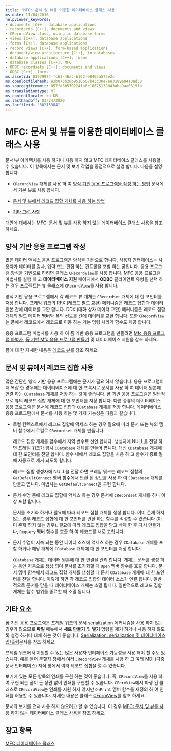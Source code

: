 ```yaml
---
title: 'MFC: 문서 및 뷰를 이용한 데이터베이스 클래스 사용'
ms.date: 11/04/2016
helpviewer_keywords:
- documents [C++], database applications
- recordsets [C++], documents and views
- CRecordView class, using in database forms
- views [C++], database applications
- forms [C++], database applications
- record views [C++], form-based applications
- document/view architecture [C++], in databases
- database applications [C++], forms
- database classes [C++], MFC
- ODBC recordsets [C++], documents and views
- ODBC [C++], forms
ms.assetid: 83979974-fc63-46ac-b162-e8403a572e2c
ms.openlocfilehash: e2b073b20b9518667b43c30e7ee3199a84a3ad38
ms.sourcegitcommit: 857fa6b530224fa6c18675138043aba9aa0619fb
ms.translationtype: MT
ms.contentlocale: ko-KR
ms.lasthandoff: 03/24/2020
ms.locfileid: "80213384"
---
```

# <a name="mfc-using-database-classes-with-documents-and-views"></a>MFC: 문서 및 뷰를 이용한 데이터베이스 클래스 사용

문서/뷰 아키텍처를 사용 하거나 사용 하지 않고 MFC 데이터베이스 클래스를 사용할 수 있습니다. 이 항목에서는 문서 및 보기 작업을 중점적으로 설명 합니다. 다음을 설명 합니다.

- `CRecordView` 개체를 사용 하 여 [양식 기반 응용 프로그램을 작성 하는 방법](#_core_writing_a_form.2d.based_application) 문서에서 기본 뷰로 사용 합니다.

- [문서 및 뷰에서 레코드 집합 개체를 사용 하는 방법](#_core_using_recordsets_in_documents_and_views)

- [기타 고려 사항](#_core_other_factors)

대안에 대해서는 [MFC: 문서 및 뷰를 사용 하지 않는 데이터베이스 클래스 사용](../data/mfc-using-database-classes-without-documents-and-views.md)을 참조 하세요.

##  <a name="writing-a-form-based-application"></a><a name="_core_writing_a_form.2d.based_application"></a>양식 기반 응용 프로그램 작성

많은 데이터 액세스 응용 프로그램은 양식을 기반으로 합니다. 사용자 인터페이스는 사용자가 데이터를 검사, 입력 또는 편집 하는 컨트롤을 포함 하는 폼입니다. 응용 프로그램 양식을 기반으로 하려면 클래스 `CRecordView`를 사용 합니다. MFC 응용 프로그램 마법사를 실행 하 고 **데이터베이스 지원** 페이지에서 **ODBC** 클라이언트 유형을 선택 하는 경우 프로젝트는 뷰 클래스에 `CRecordView`를 사용 합니다.

양식 기반 응용 프로그램에서 각 레코드 뷰 개체는 `CRecordset` 개체에 대 한 포인터를 저장 합니다. 프레임 워크의 RFX (레코드 필드 교환) 메커니즘은 레코드 집합과 데이터 원본 간에 데이터를 교환 합니다. DDX (대화 상자 데이터 교환) 메커니즘은 레코드 집합 개체의 필드 데이터 멤버와 폼의 컨트롤 간에 데이터를 교환 합니다. 또한 `CRecordView`는 폼에서 레코드에서 레코드로 이동 하는 기본 명령 처리기 함수도 제공 합니다.

응용 프로그램 마법사를 사용 하 여 폼 기반 응용 프로그램을 만들려면 [Mfc 응용 프로그램 마법사,](../mfc/reference/database-support-mfc-application-wizard.md) [폼 기반 Mfc 응용 프로그램 만들기](../mfc/reference/creating-a-forms-based-mfc-application.md) 및 데이터베이스 지원을 참조 하세요.

폼에 대 한 자세한 내용은 [레코드 뷰](../data/record-views-mfc-data-access.md)를 참조 하세요.

##  <a name="using-recordsets-in-documents-and-views"></a><a name="_core_using_recordsets_in_documents_and_views"></a>문서 및 뷰에서 레코드 집합 사용

많은 간단한 양식 기반 응용 프로그램에는 문서가 필요 하지 않습니다. 응용 프로그램이 더 복잡 한 경우에는 데이터베이스에 대 한 프록시로 문서를 사용 하 여 데이터 원본에 연결 하는 `CDatabase` 개체를 저장 하는 것이 좋습니다. 폼 기반 응용 프로그램은 일반적으로 뷰의 레코드 집합 개체에 대 한 포인터를 저장 합니다. 다른 종류의 데이터베이스 응용 프로그램은 문서에 레코드 집합과 `CDatabase` 개체를 저장 합니다. 데이터베이스 응용 프로그램에서 문서를 사용 하는 몇 가지 가능성은 다음과 같습니다.

- 로컬 컨텍스트에서 레코드 집합에 액세스 하는 경우 필요에 따라 문서 또는 뷰의 멤버 함수에서 로컬로 `CRecordset` 개체를 만듭니다.

   레코드 집합 개체를 함수에서 지역 변수로 선언 합니다. 생성자에 NULL을 전달 하면 프레임 워크가 임시 `CDatabase` 개체를 만들어 엽니다. 대신 `CDatabase` 개체에 대 한 포인터를 전달 합니다. 함수 내에서 레코드 집합을 사용 하 고 함수가 종료 될 때 자동으로 제거 되도록 합니다.

   레코드 집합 생성자에 NULL을 전달 하면 프레임 워크는 레코드 집합의 `GetDefaultConnect` 멤버 함수에서 반환 된 정보를 사용 하 여 `CDatabase` 개체를 만들고 엽니다. 마법사는 `GetDefaultConnect`을 구현 합니다.

- 문서 수명 중에 레코드 집합에 액세스 하는 경우 문서에 `CRecordset` 개체를 하나 이상 포함 합니다.

   문서를 초기화 하거나 필요에 따라 레코드 집합 개체를 생성 합니다. 이미 존재 하지 않는 경우 레코드 집합에 대 한 포인터를 반환 하는 함수를 작성할 수 있습니다 (이미 존재 하지 않는 경우). 필요에 따라 레코드 집합을 닫고 삭제 한 후 다시 만들거나, `Requery` 멤버 함수를 호출 하 여 레코드를 새로 고칩니다.

- 문서 수명이 지속 되는 동안 데이터 소스에 액세스 하는 경우 `CDatabase` 개체를 포함 하거나 해당 개체에 `CDatabase` 개체에 대 한 포인터를 저장 합니다.

   `CDatabase` 개체는 데이터 원본에 대 한 연결을 관리 합니다. 개체는 문서를 생성 하는 동안 자동으로 생성 되며 문서를 초기화할 때 `Open` 멤버 함수를 호출 합니다. 문서 멤버 함수에서 레코드 집합 개체를 생성할 때 문서 `CDatabase` 개체에 대 한 포인터를 전달 합니다. 이렇게 하면 각 레코드 집합의 데이터 소스가 연결 됩니다. 일반적으로 문서를 닫을 때 데이터베이스 개체는 소멸 됩니다. 일반적으로 레코드 집합 개체는 함수 범위를 종료할 때 소멸 됩니다.

##  <a name="other-factors"></a><a name="_core_other_factors"></a>기타 요소

폼 기반 응용 프로그램은 프레임 워크의 문서 serialization 메커니즘을 사용 하지 않는 경우가 많으므로 **파일** 메뉴에서 **새로 만들기** 및 **열기** 명령을 제거 하거나 사용 하지 않도록 설정 하거나 대체 하는 것이 좋습니다. [Serialization: serialization 및 데이터베이스 입/출력](../mfc/serialization-serialization-vs-database-input-output.md)문서를 참조 하세요.

프레임 워크에서 지원할 수 있는 많은 사용자 인터페이스 가능성을 사용 해야 할 수도 있습니다. 예를 들어 분할자 창에서 여러 `CRecordView` 개체를 사용 하 고 여러 MDI (다중 문서 인터페이스) 자식 창에서 여러 레코드 집합을 열 수 있습니다.

보기에 있는 모든 항목의 인쇄를 구현 하는 것이 좋습니다. 즉, `CRecordView`를 사용 하 여 구현 되는 폼이 든 상관 없이 인쇄를 구현할 수 있습니다. `CFormView`에서 파생 된 클래스로 `CRecordView`는 인쇄를 지원 하지 않지만 `OnPrint` 멤버 함수를 재정의 하 여 인쇄를 허용할 수 있습니다. 자세한 내용은 클래스 [CFormView](../mfc/reference/cformview-class.md)를 참조 하세요.

문서와 보기를 전혀 사용 하지 않으려고 할 수 있습니다. 이 경우 [MFC: 문서 및 뷰를 사용 하지 않는 데이터베이스 클래스 사용](../data/mfc-using-database-classes-without-documents-and-views.md)을 참조 하세요.

## <a name="see-also"></a>참고 항목

[MFC 데이터베이스 클래스](../data/mfc-database-classes-odbc-and-dao.md)
